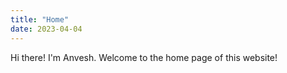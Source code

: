 ```yaml
---
title: "Home"
date: 2023-04-04
---
```


Hi there! I'm Anvesh. Welcome to the home page of this website!
